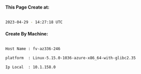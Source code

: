 
   
#### This Page Create at:

```bash

2023-04-29 - 14:27:18 UTC

```

#### Create By Machine:

```bash

Host Name : fv-az336-246

platform  : Linux-5.15.0-1036-azure-x86_64-with-glibc2.35

Ip Local  : 10.1.158.0

```

